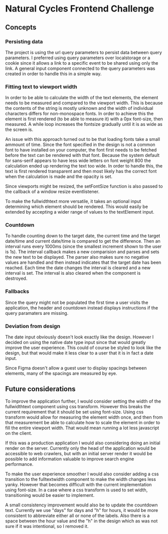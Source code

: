 # Natural Cycles Frontend Challenge

## Concepts

### Persisting data

The project is using the url query parameters to persist data between query parameters. I preferred using query parameters over localstorage or a cookie since it allows a link to a specific event to be shared using only the link. A general input component connected to the query parameters was created in order to handle this in a simple way.

### Fitting text to viewport width

In order to be able to calculate the width of the text elements, the element needs to be measured and compared to the viewport width. This is because the contents of the string is mostly unknown and the width of individual characters differs for non-monospace fonts.
In order to achieve this the element is first rendered (to be able to measure it) with a 0px font-size, then measured. A while loop increases the fontsize gradually until it is as wide as the screen is.

An issue with this approach turned out to be that loading fonts take a small ammount of time. Since the font specified in the design is not a common font to have installed on your computer, the font first needs to be fetched before the text can be rendered with that font. Because the system default for sans-serif appears to have less wide letters on font weight 800 the calculation ended up rendering the text too wide.
In order to handle this, the text is first rendered transparent and then most likely has the correct font when the calculation is made and the opacity is set.

Since viewports might be resized, the setFontSize function is also passed to the callback of a window resize eventlistener.

To make the fullwidthtext more versatile, it takes an optional input determining which element should be rendered. This would easily be extended by accepting a wider range of values to the textElement input.

### Countdown

To handle counting down to the target date, the current time and the target date/time and current date/time is compared to get the difference. Then an interval runs every 1000ms (since the smallest increment shown to the user is 1s). The interval callback makes a new comparision and parses and sets the new text to be displayed. The parser also makes sure no negative values are handled and then instead indicates that the target date has been reached.
Each time the date changes the interval is cleared and a new interval is set. The interval is also cleared when the component is destroyed.

### Fallbacks

Since the query might not be populated the first time a user visits the application, the header and countdown instead displays instructions if the query paramaters are missing.

### Deviation from design

The date input obviously doesn't look exactly like the design. However I decided on using the native date type input since that would greatly improve the user experience. This could of course be styled to look like the design, but that would make it less clear to a user that it is in fact a date input.

Since Figma doesn't allow a guest user to display spacings between elements, many of the spacings are measured by eye.

## Future considerations

To improve the application further, I would consider setting the width of the fullwidthtext component using css transform. However this breaks the current requirement that it should be set using font-size. Using css transform would allow for measuring the element width once, and then from that measurement be able to calculate how to scale the element in order to fill the entire viewport width. That would mean running a lot less javascript on the client.

If this was a production application I would also considering doing an initial render on the server. Currently only the head of the application would be accessible to web crawlers, but with an initial server render it would be possible to add information valuable to improve search engine performance.

To make the user experience smoother I would also consider adding a css transition to the fulltextwidth component to make the width changes less yanky. However that becomes difficult with the current implementation using font-size. In a case where a css transform is used to set width, transitioning would be easier to implement.

A small consistency improvement would also be to update the countdown text. Currently we use "days" for days and "h" for hours, it would be more consistent to abbreviate either all or none of the labels. Also there is a space between the hour value and the "h" in the design which as was not sure if it was intentional, so I removed it.
